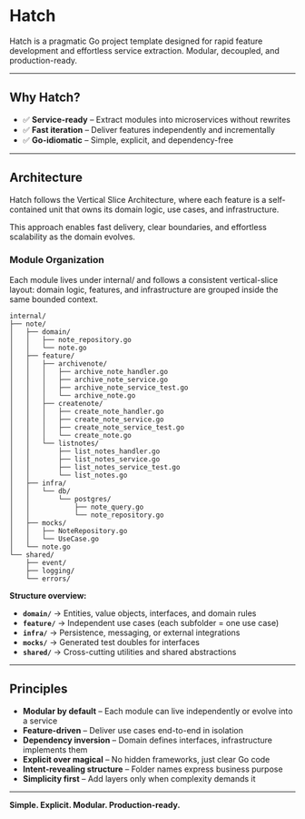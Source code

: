 # Hatch

Hatch is a pragmatic Go project template designed for rapid feature development and effortless service extraction. Modular, decoupled, and production-ready.

---

## Why Hatch?

* ✅ **Service-ready** – Extract modules into microservices without rewrites
* ✅ **Fast iteration** – Deliver features independently and incrementally
* ✅ **Go-idiomatic** – Simple, explicit, and dependency-free

---

## Architecture

Hatch follows the Vertical Slice Architecture, where each feature is a self-contained unit that owns its domain logic, use cases, and infrastructure.

This approach enables fast delivery, clear boundaries, and effortless scalability as the domain evolves.

### Module Organization

Each module lives under internal/ and follows a consistent vertical-slice layout:
domain logic, features, and infrastructure are grouped inside the same bounded context.

```text
internal/
├── note/
│   ├── domain/
│   │   ├── note_repository.go
│   │   └── note.go
│   ├── feature/
│   │   ├── archivenote/
│   │   │   ├── archive_note_handler.go
│   │   │   ├── archive_note_service.go
│   │   │   ├── archive_note_service_test.go
│   │   │   └── archive_note.go
│   │   ├── createnote/
│   │   │   ├── create_note_handler.go
│   │   │   ├── create_note_service.go
│   │   │   ├── create_note_service_test.go
│   │   │   └── create_note.go
│   │   └── listnotes/
│   │       ├── list_notes_handler.go
│   │       ├── list_notes_service.go
│   │       ├── list_notes_service_test.go
│   │       └── list_notes.go
│   ├── infra/
│   │   └── db/
│   │       └── postgres/
│   │           ├── note_query.go
│   │           └── note_repository.go
│   ├── mocks/
│   │   ├── NoteRepository.go
│   │   └── UseCase.go
│   └── note.go
└── shared/
    ├── event/
    ├── logging/
    └── errors/
```

**Structure overview:**

* **`domain/`** → Entities, value objects, interfaces, and domain rules
* **`feature/`** → Independent use cases (each subfolder = one use case)
* **`infra/`** → Persistence, messaging, or external integrations
* **`mocks/`** → Generated test doubles for interfaces
* **`shared/`** → Cross-cutting utilities and shared abstractions

---

## Principles

* **Modular by default** – Each module can live independently or evolve into a service
* **Feature-driven** – Deliver use cases end-to-end in isolation
* **Dependency inversion** – Domain defines interfaces, infrastructure implements them
* **Explicit over magical** – No hidden frameworks, just clear Go code
* **Intent-revealing structure** – Folder names express business purpose
* **Simplicity first** – Add layers only when complexity demands it

---

**Simple. Explicit. Modular. Production-ready.**